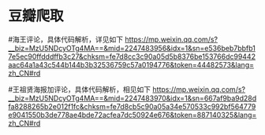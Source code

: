 # 豆瓣爬取
#海王评论，具体代码解析，详见如下
https://mp.weixin.qq.com/s?__biz=MzU5NDcyOTg4MA==&mid=2247483956&idx=1&sn=e536beb7bbfb17e5ec90ffdddffb3c27&chksm=fe7d8cc3c90a05d5b8376be153766dc99442aac64a1a43c544b144b3b32536759c57a0194776&token=44482573&lang=zh_CN#rd

#王祖贤海报加评论，具体代码解析，相见如下
https://mp.weixin.qq.com/s?__biz=MzU5NDcyOTg4MA==&mid=2247483970&idx=1&sn=667af9ba9d28dfa8288265b2e012f1fc&chksm=fe7d8cb5c90a05a34e570533c992bf564779e9041550b3de778ae4bde72acfea7dc50924e676&token=887140325&lang=zh_CN#rd
